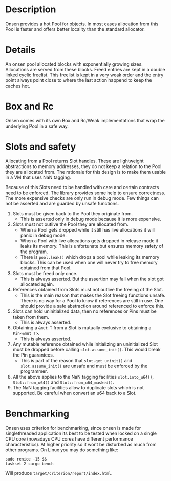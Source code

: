 # Description

Onsen provides a hot Pool for objects.  In most cases allocation from this Pool is faster and
offers better locality than the standard allocator.


# Details

An onsen pool allocated blocks with exponentially growing sizes. Allocations are served from
these blocks. Freed entries are kept in a double linked cyclic freelist. This freelist is kept
in a very weak order and the entry point always point close to where the last action happend
to keep the caches hot.


# Box and Rc

Onsen comes with its own Box and Rc/Weak implementations that wrap the underlying Pool in a
safe way.

# Slots and safety

Allocating from a Pool returns Slot handles. These are lightweight abstractions to memory
addresses, they do not keep a relation to the Pool they are allocated from. The rationale for
this design is to make them usable in a VM that uses NaN tagging.

Because of this Slots need to be handled with care and certain contracts need to be
enforced. The library provides some help to ensure correctness. The more expensive checks are
only run in debug mode. Few things can not be asserted and are guarded by unsafe functions.

  1. Slots must be given back to the Pool they originate from.
     * This is asserted only in debug mode because it is more expensive.
  2. Slots must not outlive the Pool they are allocated from.
     * When a Pool gets dropped while it still has live allocations it will panic in debug
       mode.
     * When a Pool with live allocations gets dropped in release mode it leaks its memory.
       This is unfortunate but ensures memory safety of the program.
     * There is `pool.leak()` which drops a pool while leaking its memory blocks. This can be
       used when one will never try to free memory obtained from that Pool.
  3. Slots must be freed only once.
     * This is always asserted. But the assertion may fail when the slot got allocated again.
  4. References obtained from Slots must not outlive the freeing of the Slot.
     * This is the main reason that makes the Slot freeing functions unsafe. There is no way
       for a Pool to know if references are still in use. One should provide a safe
       abstraction around referenced to enforce this.
  5. Slots can hold uninitialized data, then no references or Pins must be taken from them.
     * This is always asserted.
  6. Obtaining a `&mut T` from a Slot is mutually exclusive to obtaining a `Pin<&mut T>`.
     * This is always asserted.
  7. Any mutable reference obtained while initializing an uninitialized Slot must be dropped
     before calling `slot.assume_init()`. This would break the Pin guarantees.
     * This is part of the reason that `slot.get_uninit()` and `slot.assume_init()` are
       unsafe and must be enforced by the programmer.
  8. All the above applies to the NaN tagging facilities `slot.into_u64()`, `Slot::from_u64()`
     and `Slot::from_u64_masked()`.
  9. The NaN tagging facilities allow to duplicate slots which is not supported. Be careful
     when convert an u64 back to a Slot.


# Benchmarking

Onsen uses criterion for benchmarking, since onsen is made for singlethreaded application its
best to be tested when locked on a single CPU core (nowadays CPU cores have different
performance characteristics). At higher priority so it wont be disturbed as much from other
programs. On Linux you may do something like:

```shell,ignore
sudo renice -15 $$
taskset 2 cargo bench
```

Will produce `target/criterion/report/index.html`.
